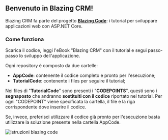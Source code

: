## Benvenuto in Blazing CRM!

Blazing CRM fa parte del progetto **[Blazing Code](https://etabetaweb.github.io/BlazingCode/)**: i tutorial per sviluppare applicazioni web con ASP.NET Core.

### Come funziona

Scarica il codice, leggi l'eBook "Blazing CRM" con il tutorial e segui passo-passo lo sviluppo dell'applicazione.

Ogni repository è composto da due cartelle:

- **AppCode**: contenente il codice completo e pronto per l'esecuzione;
- **TutorialCode**: contenente i files per seguire il tutorial; 

Nei files di "**TutorialCode**" sono presenti i "**CODEPOINTS**", questi sono i **segnaposto** che andranno **sostituiti con il codice** riportato nel tutorial. Per ogni "CODEPOINT" viene specificata la cartella, il file e la riga corrispondente dove inserire il codice. 

Se, invece, preferisci utilizzare il codice già pronto per l'esecuzione basta utilizzare la soluzione presente nella cartella AppCode.




![istruzioni blazing code](https://etabetaweb.files.wordpress.com/2020/07/blazing-code-istruzioni.jpg)